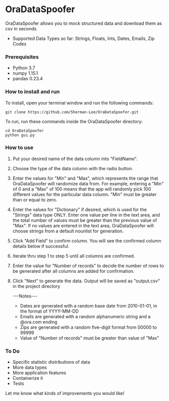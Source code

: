 # OraDataSpoofer

OraDataSpoofer allows you to mock structured data and download them as csv in seconds

  - Supported Data Types so far: Strings, Floats, Ints, Dates, Emails, Zip Codes

### Prerequisites
  - Python 3.7
  - numpy 1.15.1
  - pandas 0.23.4

### How to install and run
To install, open your terminal window and run the following commands:
```
git clone https://github.com/Sherman-Lee/OraDataSpoofer.git
```

To run, run these commands inside the OraDataSpoofer directory:
```
cd OraDataSpoofer
python gui.py
```
### How to use
1. Put your desired name of the data column into "FieldName".
2. Choose the type of the data column with the radio button.
3. Enter the values for "Min" and "Max", which represents the range that OraDataSpoofer will randomize data from.  For example, entering a "Min" of 0 and a "Max" of 100 means that the app will randomly pick 100 different values for the particular data column.  "Min" must be greater than or equal to zero.
4. Enter the values for "Dictionary" if desired, which is used for the "Strings" data type ONLY.  Enter one value per line in the text area, and the total number of values must be greater than the previous value of "Max".  If no values are entered in the text area, OraDataSpoofer will choose strings from a default nounlist for generation.
5. Click "Add Field" to confirm column.  You will see the confirmed column details below if successful.
6. Iterate thru step 1 to step 5 until all columns are confirmed.
7. Enter the value for "Number of records" to decide the number of rows to be generated after all columns are added for confirmation.
8. Click "Next" to generate the data.  Output will be saved as "output.csv" in the project directory

    ---Notes---
    - Dates are generated with a random base date from 2010-01-01, in the format of YYYY-MM-DD
    - Emails are generated with a random alphanumeric string and a @ora.com ending
    - Zips are generated with a random five-digit format from 00000 to 99999
    - Value of "Number of records" must be greater than value of "Max"
    
### To Do
- Specific statistic distributions of data
- More data types
- More application features
- Containerize it
- Tests

Let me know what kinds of improvements you would like!
